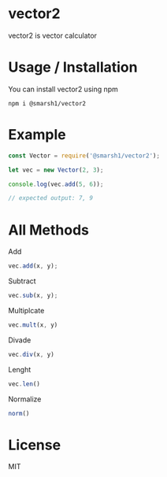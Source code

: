 # vector2 # 
vector2 is vector calculator

# Usage / Installation #
You can install vector2 using npm 
```
npm i @smarsh1/vector2
```

# Example #
```js
const Vector = require('@smarsh1/vector2');

let vec = new Vector(2, 3);

console.log(vec.add(5, 6));

// expected output: 7, 9 
```

# All Methods #
Add
```js
vec.add(x, y);
```

Subtract
```js
vec.sub(x, y);
```

Multiplcate
```js
vec.mult(x, y)
```

Divade
```js
vec.div(x, y)
```

Lenght
```js
vec.len()
```

Normalize
```js
norm()
```

# License #
MIT 